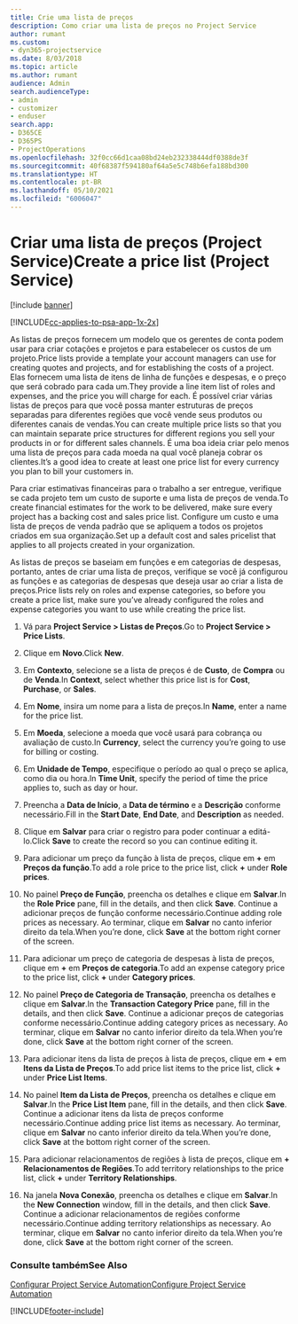```yaml
---
title: Crie uma lista de preços
description: Como criar uma lista de preços no Project Service
author: rumant
ms.custom:
- dyn365-projectservice
ms.date: 8/03/2018
ms.topic: article
ms.author: rumant
audience: Admin
search.audienceType:
- admin
- customizer
- enduser
search.app:
- D365CE
- D365PS
- ProjectOperations
ms.openlocfilehash: 32f0cc66d1caa08bd24eb232338444df0388de3f
ms.sourcegitcommit: 40f68387f594180af64a5e5c748b6efa188bd300
ms.translationtype: HT
ms.contentlocale: pt-BR
ms.lasthandoff: 05/10/2021
ms.locfileid: "6006047"
---
```

# <a name="create-a-price-list-project-service"></a><span data-ttu-id="9323c-103">Criar uma lista de preços (Project Service)</span><span class="sxs-lookup"><span data-stu-id="9323c-103">Create a price list (Project Service)</span></span>

[!include [banner](../includes/psa-now-project-operations.md)]

[!INCLUDE[cc-applies-to-psa-app-1x-2x](../includes/cc-applies-to-psa-app-1x-2x.md)]

<span data-ttu-id="9323c-104">As listas de preços fornecem um modelo que os gerentes de conta podem usar para criar cotações e projetos e para estabelecer os custos de um projeto.</span><span class="sxs-lookup"><span data-stu-id="9323c-104">Price lists provide a template your account managers can use for creating quotes and projects, and for establishing the costs of a project.</span></span> <span data-ttu-id="9323c-105">Elas fornecem uma lista de itens de linha de funções e despesas, e o preço que será cobrado para cada um.</span><span class="sxs-lookup"><span data-stu-id="9323c-105">They provide a line item list of roles and expenses, and the price you will charge for each.</span></span> <span data-ttu-id="9323c-106">É possível criar várias listas de preços para que você possa manter estruturas de preços separadas para diferentes regiões que você vende seus produtos ou diferentes canais de vendas.</span><span class="sxs-lookup"><span data-stu-id="9323c-106">You can create multiple price lists so that you can maintain separate price structures for different regions you sell your products in or for different sales channels.</span></span> <span data-ttu-id="9323c-107">É uma boa ideia criar pelo menos uma lista de preços para cada moeda na qual você planeja cobrar os clientes.</span><span class="sxs-lookup"><span data-stu-id="9323c-107">It’s a good idea to create at least one price list for every currency you plan to bill your customers in.</span></span>  
  
<span data-ttu-id="9323c-108">Para criar estimativas financeiras para o trabalho a ser entregue, verifique se cada projeto tem um custo de suporte e uma lista de preços de venda.</span><span class="sxs-lookup"><span data-stu-id="9323c-108">To create financial estimates for the work to be delivered, make sure every project has a backing cost and sales price list.</span></span> <span data-ttu-id="9323c-109">Configure um custo e uma lista de preços de venda padrão que se apliquem a todos os projetos criados em sua organização.</span><span class="sxs-lookup"><span data-stu-id="9323c-109">Set up a default cost and sales pricelist that applies to all projects created in your organization.</span></span>  
  
<span data-ttu-id="9323c-110">As listas de preços se baseiam em funções e em categorias de despesas, portanto, antes de criar uma lista de preços, verifique se você já configurou as funções e as categorias de despesas que deseja usar ao criar a lista de preços.</span><span class="sxs-lookup"><span data-stu-id="9323c-110">Price lists rely on roles and expense categories, so before you create a price list, make sure you’ve already configured the roles and expense categories you want to use while creating the price list.</span></span>  
  
1.  <span data-ttu-id="9323c-111">Vá para **Project Service > Listas de Preços**.</span><span class="sxs-lookup"><span data-stu-id="9323c-111">Go to **Project Service > Price Lists**.</span></span>  
  
2.  <span data-ttu-id="9323c-112">Clique em **Novo**.</span><span class="sxs-lookup"><span data-stu-id="9323c-112">Click **New**.</span></span>  
  
3.  <span data-ttu-id="9323c-113">Em **Contexto**, selecione se a lista de preços é de **Custo**, de **Compra** ou de **Venda**.</span><span class="sxs-lookup"><span data-stu-id="9323c-113">In **Context**, select whether this price list is for **Cost**, **Purchase**, or **Sales**.</span></span>  
  
4.  <span data-ttu-id="9323c-114">Em **Nome**, insira um nome para a lista de preços.</span><span class="sxs-lookup"><span data-stu-id="9323c-114">In **Name**, enter a name for the price list.</span></span>  
  
5.  <span data-ttu-id="9323c-115">Em **Moeda**, selecione a moeda que você usará para cobrança ou avaliação de custo.</span><span class="sxs-lookup"><span data-stu-id="9323c-115">In **Currency**, select the currency you’re going to use for billing or costing.</span></span>  
  
6.  <span data-ttu-id="9323c-116">Em **Unidade de Tempo**, especifique o período ao qual o preço se aplica, como dia ou hora.</span><span class="sxs-lookup"><span data-stu-id="9323c-116">In **Time Unit**, specify the period of time the price applies to, such as day or hour.</span></span>  
  
7.  <span data-ttu-id="9323c-117">Preencha a **Data de Início**, a **Data de término** e a **Descrição** conforme necessário.</span><span class="sxs-lookup"><span data-stu-id="9323c-117">Fill in the **Start Date**, **End Date**, and **Description** as needed.</span></span>  
  
8.  <span data-ttu-id="9323c-118">Clique em **Salvar** para criar o registro para poder continuar a editá-lo.</span><span class="sxs-lookup"><span data-stu-id="9323c-118">Click **Save** to create the record so you can continue editing it.</span></span>  
  
9. <span data-ttu-id="9323c-119">Para adicionar um preço da função à lista de preços, clique em **+** em **Preços da função**.</span><span class="sxs-lookup"><span data-stu-id="9323c-119">To add a role price to the price list, click **+** under **Role prices**.</span></span>  
  
10. <span data-ttu-id="9323c-120">No painel **Preço de Função**, preencha os detalhes e clique em **Salvar**.</span><span class="sxs-lookup"><span data-stu-id="9323c-120">In the **Role Price** pane, fill in the details, and then click **Save**.</span></span> <span data-ttu-id="9323c-121">Continue a adicionar preços de função conforme necessário.</span><span class="sxs-lookup"><span data-stu-id="9323c-121">Continue adding role prices as necessary.</span></span> <span data-ttu-id="9323c-122">Ao terminar, clique em **Salvar** no canto inferior direito da tela.</span><span class="sxs-lookup"><span data-stu-id="9323c-122">When you’re done, click **Save** at the bottom right corner of the screen.</span></span>  
  
11. <span data-ttu-id="9323c-123">Para adicionar um preço de categoria de despesas à lista de preços, clique em **+** em **Preços de categoria**.</span><span class="sxs-lookup"><span data-stu-id="9323c-123">To add an expense category price to the price list, click **+** under **Category prices**.</span></span>  
  
12. <span data-ttu-id="9323c-124">No painel **Preço de Categoria de Transação**, preencha os detalhes e clique em **Salvar**.</span><span class="sxs-lookup"><span data-stu-id="9323c-124">In the **Transaction Category Price** pane, fill in the details, and then click **Save**.</span></span> <span data-ttu-id="9323c-125">Continue a adicionar preços de categorias conforme necessário.</span><span class="sxs-lookup"><span data-stu-id="9323c-125">Continue adding category prices as necessary.</span></span> <span data-ttu-id="9323c-126">Ao terminar, clique em **Salvar** no canto inferior direito da tela.</span><span class="sxs-lookup"><span data-stu-id="9323c-126">When you’re done, click **Save** at the bottom right corner of the screen.</span></span>  
  
13. <span data-ttu-id="9323c-127">Para adicionar itens da lista de preços à lista de preços, clique em **+** em **Itens da Lista de Preços**.</span><span class="sxs-lookup"><span data-stu-id="9323c-127">To add price list items to the price list, click **+** under **Price List Items**.</span></span>  
  
14. <span data-ttu-id="9323c-128">No painel **Item da Lista de Preços**, preencha os detalhes e clique em **Salvar**.</span><span class="sxs-lookup"><span data-stu-id="9323c-128">In the **Price List Item** pane, fill in the details, and then click **Save**.</span></span> <span data-ttu-id="9323c-129">Continue a adicionar itens da lista de preços conforme necessário.</span><span class="sxs-lookup"><span data-stu-id="9323c-129">Continue adding price list items as necessary.</span></span> <span data-ttu-id="9323c-130">Ao terminar, clique em **Salvar** no canto inferior direito da tela.</span><span class="sxs-lookup"><span data-stu-id="9323c-130">When you’re done, click **Save** at the bottom right corner of the screen.</span></span>  
  
15. <span data-ttu-id="9323c-131">Para adicionar relacionamentos de regiões à lista de preços, clique em **+** **Relacionamentos de Regiões**.</span><span class="sxs-lookup"><span data-stu-id="9323c-131">To add territory relationships to the price list, click **+** under **Territory Relationships**.</span></span>  
  
16. <span data-ttu-id="9323c-132">Na janela **Nova Conexão**, preencha os detalhes e clique em **Salvar**.</span><span class="sxs-lookup"><span data-stu-id="9323c-132">In the **New Connection** window, fill in the details, and then click **Save**.</span></span> <span data-ttu-id="9323c-133">Continue a adicionar relacionamentos de regiões conforme necessário.</span><span class="sxs-lookup"><span data-stu-id="9323c-133">Continue adding territory relationships as necessary.</span></span> <span data-ttu-id="9323c-134">Ao terminar, clique em **Salvar** no canto inferior direito da tela.</span><span class="sxs-lookup"><span data-stu-id="9323c-134">When you’re done, click **Save** at the bottom right corner of the screen.</span></span>  
  
### <a name="see-also"></a><span data-ttu-id="9323c-135">Consulte também</span><span class="sxs-lookup"><span data-stu-id="9323c-135">See Also</span></span>  
 [<span data-ttu-id="9323c-136">Configurar Project Service Automation</span><span class="sxs-lookup"><span data-stu-id="9323c-136">Configure Project Service Automation</span></span>](../psa/configure.md)


[!INCLUDE[footer-include](../includes/footer-banner.md)]